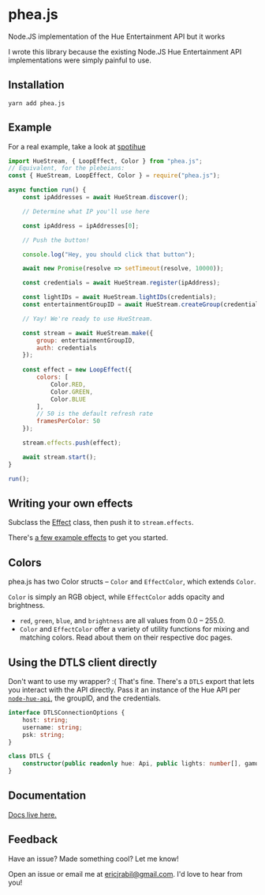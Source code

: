 # phea.js
Node.JS implementation of the Hue Entertainment API but it works

I wrote this library because the existing Node.JS Hue Entertainment API implementations were simply painful to use.

## Installation
```
yarn add phea.js
```

## Example

For a real example, take a look at [spotihue](https://github.com/EricRabil/spotihue)

```js
import HueStream, { LoopEffect, Color } from "phea.js";
// Equivalent, for the plebeians:
const { HueStream, LoopEffect, Color } = require("phea.js");

async function run() {
    const ipAddresses = await HueStream.discover();

    // Determine what IP you'll use here

    const ipAddress = ipAddresses[0];

    // Push the button!

    console.log("Hey, you should click that button");

    await new Promise(resolve => setTimeout(resolve, 10000));

    const credentials = await HueStream.register(ipAddress);

    const lightIDs = await HueStream.lightIDs(credentials);
    const entertainmentGroupID = await HueStream.createGroup(credentials, lightIDs);

    // Yay! We're ready to use HueStream.

    const stream = await HueStream.make({
        group: entertainmentGroupID,
        auth: credentials
    });
    
    const effect = new LoopEffect({
        colors: [
            Color.RED,
            Color.GREEN,
            Color.BLUE
        ],
        // 50 is the default refresh rate
        framesPerColor: 50
    });

    stream.effects.push(effect);

    await stream.start();
}

run();
```

## Writing your own effects

Subclass the [Effect](https://github.com/EricRabil/phea.js/blob/main/src/effect/Effect.ts) class, then push it to `stream.effects`.

There's [a few example effects](https://github.com/EricRabil/phea.js/blob/main/src/effect/effects) to get you started.

## Colors

phea.js has two Color structs – `Color` and `EffectColor`, which extends `Color`.

`Color` is simply an RGB object, while `EffectColor` adds opacity and brightness.

- `red`, `green`, `blue`, and `brightness` are all values from 0.0 – 255.0.
- `Color` and `EffectColor` offer a variety of utility functions for mixing and matching colors. Read about them on their respective doc pages.

## Using the DTLS client directly

Don't want to use my wrapper? :( That's fine. There's a `DTLS` export that lets you interact with the API directly. Pass it an instance of the Hue API per [`node-hue-api`](https://github.com/peter-murray/node-hue-api), the groupID, and the credentials.

```ts
interface DTLSConnectionOptions {
    host: string;
    username: string;
    psk: string;
}

class DTLS {
    constructor(public readonly hue: Api, public lights: number[], gamuts: (ColorGamut | null)[], public group: string, public options: DTLSConnectionOptions);
}
```

## Documentation
[Docs live here.](docs/README.md)

## Feedback
Have an issue? Made something cool? Let me know!

Open an issue or email me at [ericjrabil@gmail.com](mailto:ericjrabil@gmail.com). I'd love to hear from you!
